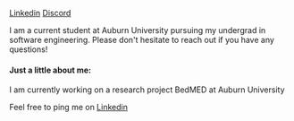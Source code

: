 [Linkedin](https://www.linkedin.com/in/ashton-wise-1ba2ab259) [Discord](https://discord.com/users/ashtonwise#6534)

I am a current student at Auburn University pursuing my undergrad in software engineering.
Please don't hesitate to reach out if you have any questions!

#### Just a little about me:
  I am currently working on a research project BedMED at Auburn University
  
  Feel free to ping me on [Linkedin](https://www.linkedin.com/in/ashton-wise-1ba2ab259)
  


